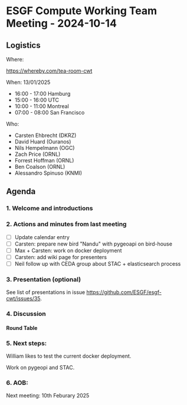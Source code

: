 # ESGF Compute Working Team Meeting - 2024-10-14


## Logistics

Where:

https://whereby.com/tea-room-cwt

When:  13/01/2025

* 16:00 - 17:00 Hamburg
* 15:00 - 16:00 UTC
* 10:00 - 11:00 Montreal
* 07:00 - 08:00 San Francisco

Who:

- Carsten Ehbrecht (DKRZ)
- David Huard (Ouranos)
- Nils Hempelmann (OGC)
- Zach Price (ORNL)
- Forrest Hoffman (ORNL)
- Ben Coalson (ORNL)
- Alessandro Spinuso (KNMI)

## Agenda

### 1. Welcome and introductions

### 2. Actions and minutes from last meeting

- [ ] Update calendar entry
- [ ] Carsten: prepare new bird "Nandu" with pygeoapi on bird-house
- [ ] Max + Carsten: work on docker deployment
- [ ] Carsten: add wiki page for presenters
- [ ] Neil follow up with CEDA group about STAC + elasticsearch process

### 3. Presentation (optional)

See list of presentations in issue https://github.com/ESGF/esgf-cwt/issues/35.

### 4. Discussion

#### Round Table




### 5. Next steps:

William likes to test the current docker deployment.

Work on pygeopi and STAC.

### 6. AOB:

Next meeting: 10th Feburary 2025


